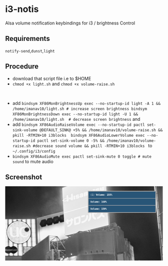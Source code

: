 # i3-notis
Alsa volume notification keybindings for i3 / brightness Control

## Requirements
`notify-send`,`dunst`,`light`

## Procedure
- download that script file i.e to $HOME
- `chmod +x light.sh` and `chmod +x volume-raise.sh`
<br/>

- add `bindsym XF86MonBrightnessUp exec --no-startup-id light -A 1 && /home/imanav10/light.sh # increase screen brightness
bindsym XF86MonBrightnessDown exec --no-startup-id light -U 1 && /home/imanav10/light.sh  # decrease screen brightness` and
- add `bindsym XF86AudioRaiseVolume exec --no-startup-id pactl set-sink-volume @DEFAULT_SINK@ +5% && /home/imanav10/volume-raise.sh && pkill -RTMIN+10 i3blocks 
bindsym XF86AudioLowerVolume exec --no-startup-id pactl set-sink-volume 0 -5% && /home/imanav10/volume-raise.sh #decrease sound volume && pkill -RTMIN+10 i3blocks
` to `~/.config/i3/config`
- `bindsym XF86AudioMute exec pactl set-sink-mute 0 toggle # mute sound` to mute audio

## Screenshot
![](ss.png)
